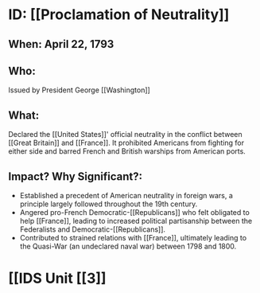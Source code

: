 # ID: [[Proclamation of Neutrality]] 
## When: April 22, 1793
## Who: 
Issued by President George [[Washington]] 
## What:
Declared the [[United States]]' official neutrality in the conflict between [[Great Britain]] and [[France]].  It prohibited Americans from fighting for either side and barred French and British warships from American ports.
## Impact? Why Significant?: 
- Established a precedent of American neutrality in foreign wars, a principle largely followed throughout the 19th century. 
-  Angered pro-French Democratic-[[Republicans]] who felt obligated to help [[France]], leading to increased political partisanship between the Federalists and Democratic-[[Republicans]].
-  Contributed to strained relations with [[France]], ultimately leading to the Quasi-War (an undeclared naval war) between 1798 and 1800. 

# [[IDS Unit [[3]]
